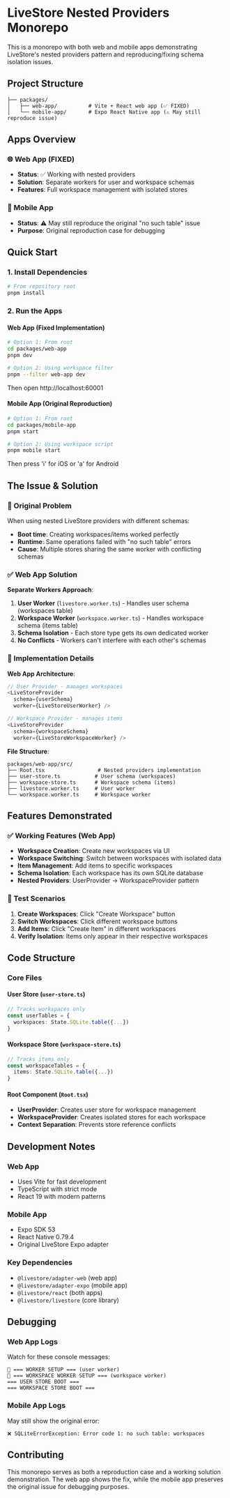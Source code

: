 # LiveStore Nested Providers Monorepo

This is a monorepo with both web and mobile apps demonstrating LiveStore's nested providers pattern and reproducing/fixing schema isolation issues.

## Project Structure

```
├── packages/
│   ├── web-app/          # Vite + React web app (✅ FIXED)
│   └── mobile-app/       # Expo React Native app (⚠️ May still reproduce issue)
```

## Apps Overview

### 🌐 Web App (FIXED)
- **Status**: ✅ Working with nested providers
- **Solution**: Separate workers for user and workspace schemas
- **Features**: Full workspace management with isolated stores

### 📱 Mobile App 
- **Status**: ⚠️ May still reproduce the original "no such table" issue
- **Purpose**: Original reproduction case for debugging

## Quick Start

### 1. Install Dependencies
```bash
# From repository root
pnpm install
```

### 2. Run the Apps

#### Web App (Fixed Implementation)
```bash
# Option 1: From root
cd packages/web-app
pnpm dev

# Option 2: Using workspace filter
pnpm --filter web-app dev
```
Then open http://localhost:60001

#### Mobile App (Original Reproduction)
```bash
# Option 1: From root  
cd packages/mobile-app
pnpm start

# Option 2: Using workspace script
pnpm mobile start
```
Then press 'i' for iOS or 'a' for Android

## The Issue & Solution

### 🐛 Original Problem
When using nested LiveStore providers with different schemas:
- **Boot time**: Creating workspaces/items worked perfectly
- **Runtime**: Same operations failed with "no such table" errors
- **Cause**: Multiple stores sharing the same worker with conflicting schemas

### ✅ Web App Solution
**Separate Workers Approach**:
1. **User Worker** (`livestore.worker.ts`) - Handles user schema (workspaces table)
2. **Workspace Worker** (`workspace.worker.ts`) - Handles workspace schema (items table)
3. **Schema Isolation** - Each store type gets its own dedicated worker
4. **No Conflicts** - Workers can't interfere with each other's schemas

### 🔧 Implementation Details

**Web App Architecture**:
```typescript
// User Provider - manages workspaces
<LiveStoreProvider 
  schema={userSchema} 
  worker={LiveStoreUserWorker} />

// Workspace Provider - manages items  
<LiveStoreProvider 
  schema={workspaceSchema} 
  worker={LiveStoreWorkspaceWorker} />
```

**File Structure**:
```
packages/web-app/src/
├── Root.tsx                 # Nested providers implementation
├── user-store.ts           # User schema (workspaces)
├── workspace-store.ts      # Workspace schema (items)  
├── livestore.worker.ts     # User worker
└── workspace.worker.ts     # Workspace worker
```

## Features Demonstrated

### ✅ Working Features (Web App)
- **Workspace Creation**: Create new workspaces via UI
- **Workspace Switching**: Switch between workspaces with isolated data
- **Item Management**: Add items to specific workspaces
- **Schema Isolation**: Each workspace has its own SQLite database
- **Nested Providers**: UserProvider → WorkspaceProvider pattern

### 🎯 Test Scenarios
1. **Create Workspaces**: Click "Create Workspace" button
2. **Switch Workspaces**: Click different workspace buttons  
3. **Add Items**: Click "Create Item" in different workspaces
4. **Verify Isolation**: Items only appear in their respective workspaces

## Code Structure

### Core Files

#### User Store (`user-store.ts`)
```typescript
// Tracks workspaces only
const userTables = {
  workspaces: State.SQLite.table({...})
}
```

#### Workspace Store (`workspace-store.ts`) 
```typescript
// Tracks items only
const workspaceTables = {
  items: State.SQLite.table({...})
}
```

#### Root Component (`Root.tsx`)
- **UserProvider**: Creates user store for workspace management
- **WorkspaceProvider**: Creates isolated stores for each workspace
- **Context Separation**: Prevents store reference conflicts

## Development Notes

### Web App
- Uses Vite for fast development
- TypeScript with strict mode
- React 19 with modern patterns

### Mobile App
- Expo SDK 53
- React Native 0.79.4
- Original LiveStore Expo adapter

### Key Dependencies
- `@livestore/adapter-web` (web app)
- `@livestore/adapter-expo` (mobile app)  
- `@livestore/react` (both apps)
- `@livestore/livestore` (core library)

## Debugging

### Web App Logs
Watch for these console messages:
```
🔧 === WORKER SETUP === (user worker)
🔧 === WORKSPACE WORKER SETUP === (workspace worker)
=== USER STORE BOOT ===
=== WORKSPACE STORE BOOT ===
```

### Mobile App Logs
May still show the original error:
```
❌ SQLiteErrorException: Error code 1: no such table: workspaces
```

## Contributing

This monorepo serves as both a reproduction case and a working solution demonstration. The web app shows the fix, while the mobile app preserves the original issue for debugging purposes.